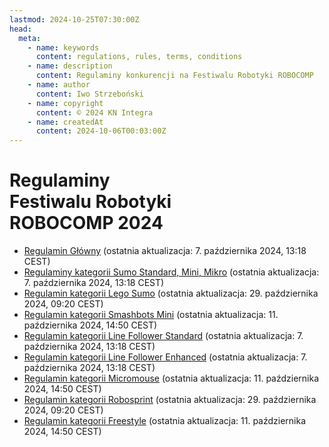 ```yaml
---
lastmod: 2024-10-25T07:30:00Z
head:
  meta:
    - name: keywords
      content: regulations, rules, terms, conditions
    - name: description
      content: Regulaminy konkurencji na Festiwalu Robotyki ROBOCOMP
    - name: author
      content: Iwo Strzeboński
    - name: copyright
      content: © 2024 KN Integra
    - name: createdAt
      content: 2024-10-06T00:03:00Z
---
```


# Regulaminy <br />Festiwalu Robotyki <br />ROBOCOMP 2024

- <a href="/docs/2024/Regulamin Główny.pdf" target="_blank">Regulamin Główny</a> (ostatnia aktualizacja: 7. października 2024, 13:18 CEST)
- <a href="/docs/2024/Sumo.pdf" target="_blank">Regulaminy kategorii Sumo Standard, Mini, Mikro</a> (ostatnia aktualizacja: 7. października 2024, 13:18 CEST)
- <a href="/docs/2024/Lego Sumo.pdf" target="_blank">Regulamin kategorii Lego Sumo</a> (ostatnia aktualizacja: 29. października 2024, 09:20 CEST)
- <a href="/docs/2024/Mini Smashbots.pdf" target="_blank">Regulamin kategorii Smashbots Mini</a> (ostatnia aktualizacja: 11. października 2024, 14:50 CEST)
- <a href="/docs/2024/Line Follower Standard.pdf" target="_blank">Regulamin kategorii Line Follower Standard</a> (ostatnia aktualizacja: 7. października 2024, 13:18 CEST)
- <a href="/docs/2024/Line Follower Enhanced.pdf" target="_blank">Regulamin kategorii Line Follower Enhanced</a> (ostatnia aktualizacja: 7. października 2024, 13:18 CEST)
- <a href="/docs/2024/Micromouse.pdf" target="_blank">Regulamin kategorii Micromouse</a> (ostatnia aktualizacja: 11. października 2024, 14:50 CEST)
- <a href="/docs/2024/RoboSprint.pdf" target="_blank">Regulamin kategorii Robosprint</a> (ostatnia aktualizacja: 29. października 2024, 09:20 CEST)
- <a href="/docs/2024/Freestyle.pdf" target="_blank">Regulamin kategorii Freestyle</a> (ostatnia aktualizacja: 11. października 2024, 14:50 CEST)
